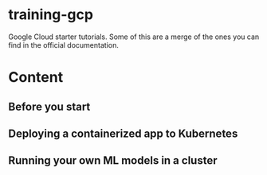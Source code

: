 # training-gcp
Google Cloud starter tutorials. Some of this are a merge of the ones you can find in the official documentation.

# Content

## Before you start

## Deploying a containerized app to Kubernetes

## Running your own ML models in a cluster


